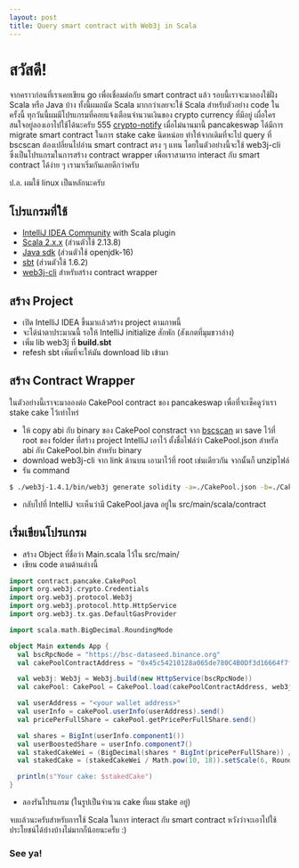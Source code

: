 ```yaml
---
layout: post
title: Query smart contract with Web3j in Scala
---
```


# สวัสดี!

จากคราวก่อนที่เราเคยเขียน go เพื่อเชื่อมต่อกับ smart contract แล้ว รอบนี้เราจะมาลองใช้ฝั่ง Scala หรือ Java บ้าง ทั้งนี้ผมถนัด Scala มากกว่าเลยจะใช้ Scala สำหรับตัวอย่าง code ในครั้งนี้ ทุกวันนี้ผมมีโปรแกรมที่คอยแจ้งเตือนจำนวนเงินของ crypto currency ที่มีอยู่ เผื่อใครสนใจอยู่ลองเอาไปใช้ได้นะครับ 555 [crypto-notify](https://github.com/oat9002/crypto-notify) เมื่อไม่นานมานี้ pancakeswap ได้มีการ migrate smart contract ในการ stake cake นิดหน่อย ทำให้จากเดิมที่จะไป query ที่ bscscan ต้องเปลี่ยนไปอ่าน smart contract ตรง ๆ แทน โดยในตัวอย่างนี้จะใช้ web3j-cli ซึ่งเป็นโปรแกรมในการสร้าง contract wrapper เพื่อเราสามารถ interact กับ smart contract ได้ง่าย ๆ เรามาเริ่มกันเลยดีกว่าครับ

ป.ล. ผมใช้ linux เป็นหลักนะครับ

## โปรแกรมที่ใช้

-   [IntelliJ IDEA Community](https://www.jetbrains.com/idea/download) with Scala plugin
-   [Scala 2.x.x](https://www.scala-lang.org/download/) (ส่วนตัวใช้ 2.13.8)
-   [Java sdk](https://adoptium.net/) (ส่วนตัวใช้ openjdk-16)
-   [sbt](https://www.scala-sbt.org/download.html) (ส่วนตัวใช้ 1.6.2)
-   [web3j-cli](https://github.com/web3j/web3j-cli/releases) สำหรับสร้าง contract wrapper

## สร้าง Project

-   เปิด IntelliJ IDEA ขึ้นมาเเล้วสร้าง project ตามภาพนี้
    <img>
-   จะได้น่าตาประมาณนี้ รอให้ IntelliJ initialize สักพัก (สังเกตที่มุมขวาล่าง)
    <img>
-   เพิ่ม lib web3j ที่ **build.sbt**
    <img>
-   refesh sbt เพิ่มที่จะให้มัน download lib เข้ามา

## สร้าง Contract Wrapper

ในตัวอย่างนี้เราจะมาลองต่อ CakePool contract ของ pancakeswap เพื่อที่จะเช็คดูว่าเรา stake cake ไว้เท่าไหร่

-   ให้ copy abi กับ binary ของ CakePool constract จาก [bscscan](https://bscscan.com/address/0x45c54210128a065de780c4b0df3d16664f7f859e#code) มา save ไว้ที่ root ของ folder ที่สร้าง project IntelliJ เอาไว้ ตั้งชื่อไฟล์ว่า CakePool.json สำหรัล abi กับ CakePool.bin สำหรับ binary
    <img>
-   download web3j-cli จาก link ด้านบน เอามาไว้ที่ root เช่นเดียวกัน จากนั้นก็ unzipไฟล์
-   รัน command

```bash
$ ./web3j-1.4.1/bin/web3j generate solidity -a=./CakePool.json -b=./CakePool.bin -o=./src/main/scala -p=contract.pancake

```

-   กลับไปที่ IntelliJ จะเห็นว่ามี CakePool.java อยู่ใน src/main/scala/contract
    <img>

## เริ่มเขียนโปรแกรม

-   สร้าง Object ที่ชื่อว่า Main.scala ไว้ใน src/main/
-   เขียน code ตามด้านล่างนี้

```scala
import contract.pancake.CakePool
import org.web3j.crypto.Credentials
import org.web3j.protocol.Web3j
import org.web3j.protocol.http.HttpService
import org.web3j.tx.gas.DefaultGasProvider

import scala.math.BigDecimal.RoundingMode

object Main extends App {
  val bscRpcNode = "https://bsc-dataseed.binance.org"
  val cakePoolContractAddress = "0x45c54210128a065de780C4B0Df3d16664f7f859e"

  val web3j: Web3j = Web3j.build(new HttpService(bscRpcNode))
  val cakePool: CakePool = CakePool.load(cakePoolContractAddress, web3j, Credentials.create("0") ,  new DefaultGasProvider())

  val userAddress = "<your wallet address>"
  val userInfo = cakePool.userInfo(userAddress).send()
  val pricePerFullShare = cakePool.getPricePerFullShare.send()

  val shares = BigInt(userInfo.component1())
  val userBoostedShare = userInfo.component7()
  val stakedCakeWei = (BigDecimal(shares * BigInt(pricePerFullShare)) / Math.pow(10, 18)) - BigDecimal(userBoostedShare)
  val stakedCake = (stakedCakeWei / Math.pow(10, 18)).setScale(6, RoundingMode.HALF_UP)

  println(s"Your cake: $stakedCake")
}

```

-   ลองรันโปรแกรม (ในรูปเป็นจำนวน cake ที่ผม stake อยู่)
    <img>

จบเเล้วนะครับสำหรับการใช้ Scala ในการ interact กับ smart contract หวังว่าจะเอาไปใช้ประโยชน์ได้บ้างบ้างไม่มากก็น้อยนะครับ :)

### See ya!
